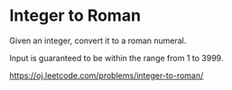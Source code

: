 # Integer to Roman

Given an integer, convert it to a roman numeral.

Input is guaranteed to be within the range from 1 to 3999.

<https://oj.leetcode.com/problems/integer-to-roman/>
